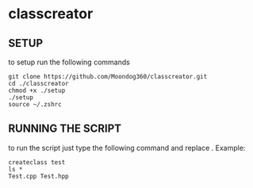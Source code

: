 # classcreator

## SETUP

to setup run the following commands

```
git clone https://github.com/Moondog360/classcreator.git
cd ./classcreator
chmod +x ./setup
./setup
source ~/.zshrc
```

## RUNNING THE SCRIPT

to run the script just type the following command and replace <classname>. Example:
```
createclass test
ls *
Test.cpp Test.hpp
```
